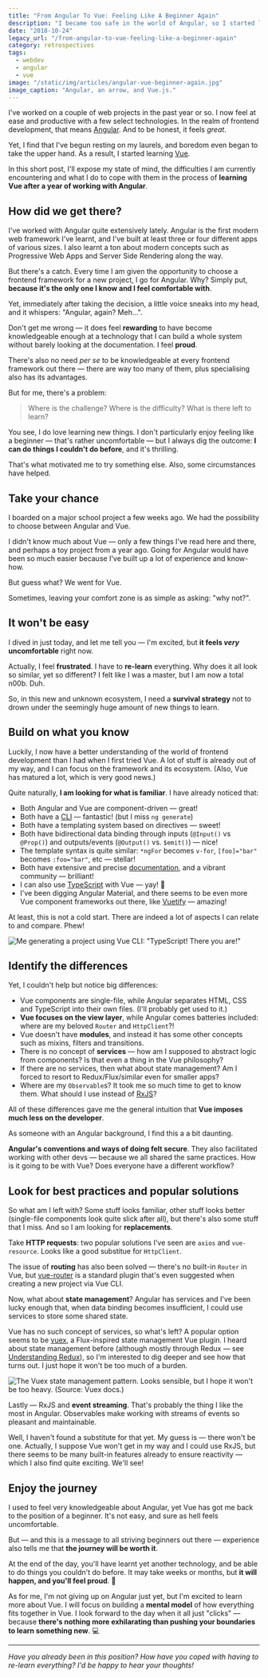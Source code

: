 ```yaml
---
title: "From Angular To Vue: Feeling Like A Beginner Again"
description: "I became too safe in the world of Angular, so I started learning Vue.js. Do I feel like a noob? Yes. Is it worth it? Totally."
date: "2018-10-24"
legacy_url: "/from-angular-to-vue-feeling-like-a-beginner-again"
category: retrospectives
tags:
  - webdev
  - angular
  - vue
image: "/static/img/articles/angular-vue-beginner-again.jpg"
image_caption: "Angular, an arrow, and Vue.js."
---
```


I've worked on a couple of web projects in the past year or so. I now feel at ease and productive with a few select technologies. In the realm of frontend development, that means [Angular](https://angular.io). And to be honest, it feels _great_.

Yet, I find that I've begun resting on my laurels, and boredom even began to take the upper hand. As a result, I started learning [Vue](https://vuejs.org).

In this short post, I'll expose my state of mind, the difficulties I am currently encountering and what I do to cope with them in the process of **learning Vue after a year of working with Angular**.

## How did we get there?

I've worked with Angular quite extensively lately. Angular is the first modern web framework I've learnt, and I've built at least three or four different apps of various sizes. I also learnt a ton about modern concepts such as Progressive Web Apps and Server Side Rendering along the way.

But there's a catch. Every time I am given the opportunity to choose a frontend framework for a new project, I go for Angular. Why? Simply put, **because it's the only one I know and I feel comfortable with**.

Yet, immediately after taking the decision, a little voice sneaks into my head, and it whispers: "Angular, again? Meh…".

Don't get me wrong — it does feel **rewarding** to have become knowledgeable enough at a technology that I can build a whole system without barely looking at the documentation. I feel **proud**.

There's also no need _per se_ to be knowledgeable at every frontend framework out there — there are way too many of them, plus specialising also has its advantages.

But for me, there's a problem:

> Where is the challenge? Where is the difficulty? What is there left to learn?

You see, I do love learning new things. I don't particularly enjoy feeling like a beginner — that's rather uncomfortable — but I always dig the outcome: **I can do things I couldn't do before**, and it's thrilling.

That's what motivated me to try something else. Also, some circumstances have helped.

## Take your chance

I boarded on a major school project a few weeks ago. We had the possibility to choose between Angular and Vue.

I didn't know much about Vue — only a few things I've read here and there, and perhaps a toy project from a year ago. Going for Angular would have been so much easier because I've built up a lot of experience and know-how.

But guess what? We went for Vue.

Sometimes, leaving your comfort zone is as simple as asking: "why not?".

## It won't be easy

I dived in just today, and let me tell you — I'm excited, but **it feels _very_ uncomfortable** right now.

Actually, I feel **frustrated**. I have to **re-learn** everything. Why does it all look so similar, yet so different? I felt like I was a master, but I am now a total n00b. Duh.

So, in this new and unknown ecosystem, I need a **survival strategy** not to drown under the seemingly huge amount of new things to learn.

## Build on what you know

Luckily, I now have a better understanding of the world of frontend development than I had when I first tried Vue. A lot of stuff is already out of my way, and I can focus on the framework and its ecosystem. (Also, Vue has matured a lot, which is very good news.)

Quite naturally, **I am looking for what is familiar**. I have already noticed that:

- Both Angular and Vue are component-driven — great!
- Both have a [CLI](https://cli.vuejs.org) — fantastic! (but I miss `ng generate`)
- Both have a templating system based on directives — sweet!
- Both have bidirectional data binding through inputs (`@Input()` vs `@Prop()`) and outputs/events (`@Output()` vs. `$emit()`) — nice!
- The template syntax is quite similar: `*ngFor` becomes `v-for`, `[foo]="bar"` becomes `:foo="bar"`, etc — stellar!
- Both have extensive and precise [documentation](https://vuejs.org/v2/guide/), and a vibrant community — brilliant!
- I can also use [TypeScript](https://vuejs.org/v2/guide/typescript.html) with Vue — yay! 🎉
- I've been digging Angular Material, and there seems to be even more Vue component frameworks out there, like [Vuetify](https://vuetifyjs.com) — amazing!

At least, this is not a cold start. There are indeed a lot of aspects I can relate to and compare. Phew!

![Me generating a project using Vue CLI: "TypeScript! There you are!"](/static/img/angular-vue-quickstart.png)

## Identify the differences

Yet, I couldn't help but notice big differences:

- Vue components are single-file, while Angular separates HTML, CSS and TypeScript into their own files. (I'll probably get used to it.)
- **Vue focuses on the view layer**, while Angular comes batteries included: where are my beloved `Router` and `HttpClient`?!
- Vue doesn't have **modules**, and instead it has some other concepts such as mixins, filters and transitions.
- There is no concept of **services** — how am I supposed to abstract logic from components? Is that even a thing in the Vue philosophy?
- If there are no services, then what about state management? Am I forced to resort to Redux/Flux/similar even for smaller apps?
- Where are my `Observable`s? It took me so much time to get to know them. What should I use instead of [RxJS](https://angular.io/guide/rx-library)?

All of these differences gave me the general intuition that **Vue imposes much less on the developer**.

As someone with an Angular background, I find this a a bit daunting.

**Angular's conventions and ways of doing felt secure**. They also facilitated working with other devs — because we all shared the same practices. How is it going to be with Vue? Does everyone have a different workflow?

## Look for best practices and popular solutions

So what am I left with? Some stuff looks familiar, other stuff looks better (single-file components look quite slick after all), but there's also some stuff that I miss. And so I am looking for **replacements**.

Take **HTTP requests**: two popular solutions I've seen are `axios` and `vue-resource`. Looks like a good substitue for `HttpClient`.

The issue of **routing** has also been solved — there's no built-in `Router` in Vue, but [vue-router](https://router.vuejs.org) is a standard plugin that's even suggested when creating a new project via Vue CLI.

Now, what about **state management**? Angular has services and I've been lucky enough that, when data binding becomes insufficient, I could use services to store some shared state.

Vue has no such concept of services, so what's left? A popular option seems to be [vuex](https://vuex.vuejs.org), a Flux-inspired state management Vue plugin. I heard about state management before (although mostly through Redux — see [Understanding Redux](https://medium.freecodecamp.org/understanding-redux-the-worlds-easiest-guide-to-beginning-redux-c695f45546f6)), so I'm interested to dig deeper and see how that turns out. I just hope it won't be too much of a burden.

![The Vuex state management pattern. Looks sensible, but I hope it won't be too heavy. (Source: Vuex docs.)](/static/img/angular-vue-vuex.png)

Lastly — RxJS and **event streaming**. That's probably the thing I like the most in Angular. Observables make working with streams of events so pleasant and maintainable.

Well, I haven't found a substitute for that yet. My guess is — there won't be one. Actually, I suppose Vue won't get in my way and I could use RxJS, but there seems to be many built-in features already to ensure reactivity — which I also find quite exciting. We'll see!

## Enjoy the journey

I used to feel very knowledgeable about Angular, yet Vue has got me back to the position of a beginner. It's not easy, and sure as hell feels uncomfortable.

But — and this is a message to all striving beginners out there — experience also tells me that **the journey will be worth it**.

At the end of the day, you'll have learnt yet another technology, and be able to do things you couldn't do before. It may take weeks or months, but **it will happen, and you'll feel proud**. 💪

As for me, I'm not giving up on Angular just yet, but I'm excited to learn more about Vue. I will focus on building a **mental model** of how everything fits together in Vue. I look forward to the day when it all just "clicks" — because **there's nothing more exhilarating than pushing your boundaries to learn something new**. 💻

---

_Have you already been in this position? How have you coped with having to re-learn everything? I'd be happy to hear your thoughts!_
